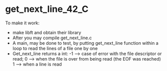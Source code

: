 # get_next_line_42_C

To make it work:
- make libft and obtain their library
- After you may compile get_next_line.c 
- A main, may be done to test, by putting get_next_line function within a loop to read the lines of a file one by one
- Get_next_line returns a int: -1 --> case of error with the file descriptor or read;
0 --> when the file is over from being read (the EOF was reached)
1 --> when a line is read
